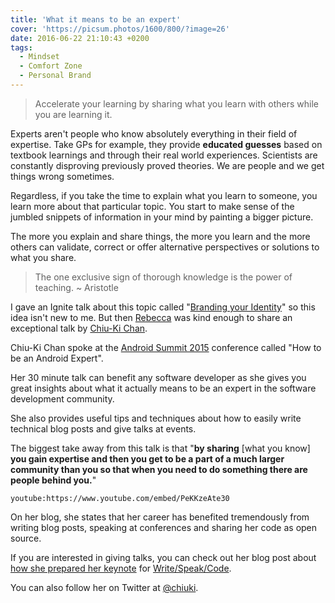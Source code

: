 ```yaml
---
title: 'What it means to be an expert'
cover: 'https://picsum.photos/1600/800/?image=26'
date: 2016-06-22 21:10:43 +0200
tags:
  - Mindset
  - Comfort Zone
  - Personal Brand
---
```


> Accelerate your learning by sharing what you learn with others while you are
> learning it.

Experts aren't people who know absolutely everything in their field of expertise.
Take GPs for example, they provide **educated guesses** based on textbook
learnings and through their real world experiences. Scientists are constantly
disproving previously proved theories. We are people and we get things wrong
sometimes.

Regardless, if you take the time to explain what you learn to someone, you learn more
about that particular topic. You start to make sense of the jumbled snippets of
information in your mind by painting a bigger picture.

The more you explain and share things, the more you learn and the more others
can validate, correct or offer alternative perspectives or solutions to what
you share.

> The one exclusive sign of thorough knowledge is the power of teaching.
> ~ Aristotle

I gave an Ignite talk about this topic called
"[Branding your Identity](/blog/branding-your-identity/)" so this idea isn't new
to me. But then [Rebecca](https://twitter.com/riggaroo) was kind enough to share
an exceptional talk by
[Chiu-Ki Chan](https://www.blogger.com/profile/01970007638489793840).

Chiu-Ki Chan spoke at the
[Android Summit 2015](https://www.youtube.com/playlist?list=PLWz5rJ2EKKc_Tt7q77qwyKRgytF1RzRx8)
conference called "How to be an Android Expert".

Her 30 minute talk can benefit any software developer as she gives you great
insights about what it actually means to be an expert in the software
development community.

She also provides useful tips and techniques about how to easily write
technical blog posts and give talks at events.

The biggest take away from this talk is that "**by sharing** [what you know] **you
gain expertise and then you get to be a part of a much larger
community than you so that when you need to do something there are people
behind you.**"

`youtube:https://www.youtube.com/embed/PeKKzeAte30`

On her blog, she states that her career has benefited tremendously from
writing blog posts, speaking at conferences and sharing her code as open
source.

If you are interested in giving talks, you can check out her blog post about
[how she prepared her keynote](http://blog.sqisland.com/2015/10/how-i-prepared-my-keynote.html)
for [Write/Speak/Code](http://blog.sqisland.com/2015/03/write-speak-code.html).

You can also follow her on Twitter at [@chiuki](https://twitter.com/chiuki).
